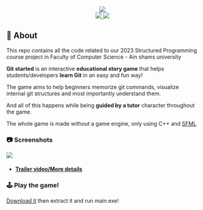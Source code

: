 <div align="center">
    <img src="https://i.imgur.com/huebQ1a.jpg" width="">
</div>

<div align="center">
    <a href="https://github.com/Ahmed-Khaled-dev/git-started/blob/main/LICENSE">
        <img src="https://img.shields.io/badge/License-MIT-703BE7.svg">
    </a>
    <a href="https://cplusplus.com/">
        <img src="https://img.shields.io/badge/Made%20with-C++-008B8B.svg">
    </a>
</div>

## 📝 About
This repo contains all the code related to our 2023 Structured Programming course project in Faculty of Computer Science - Ain shams university


**Git started** is an interactive **educational story game** that helps students/developers **learn Git** in an easy and fun way!

The game aims to help beginners memorize git commands, visualize internal git structures and most importantly understand them.

And all of this happens while being **guided by a tutor** character throughout the game.

The whole game is made without a game engine, only using C++ and [SFML](https://www.sfml-dev.org/)

### 📷 Screenshots
![](https://i.imgur.com/QIXpDRH.jpg)

- #### [Trailer video/More details](https://www.facebook.com/100005920653093/videos/818662826092485/)

### 🕹️ Play the game!
[Download it](https://drive.google.com/file/d/1HS88RBgUQb3pGO7rIeaTSNRhzO2qsV0m/view) then extract it and run main.exe!

